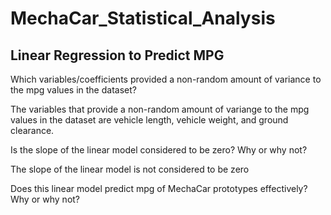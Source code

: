 # MechaCar_Statistical_Analysis

## Linear Regression to Predict MPG

Which variables/coefficients provided a non-random amount of variance to the mpg values in the dataset?

The variables that provide a non-random amount of variange to the mpg values in the dataset are vehicle length, vehicle weight, and ground clearance.

Is the slope of the linear model considered to be zero? Why or why not?

The slope of the linear model is not considered to be zero 


Does this linear model predict mpg of MechaCar prototypes effectively? Why or why not?
